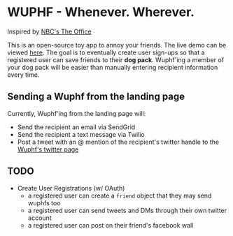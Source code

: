 # WUPHF - Whenever. Wherever.

Inspired by [NBC's The Office](http://www.nbc.com/the-office)

This is an open-source toy app to annoy your friends. The live demo can be viewed [here](http://www.wuphf.io/). The goal is to eventually create user sign-ups so that a registered user can save friends to their **dog pack**. Wuphf'ing a member of your dog pack will be easier than manually entering recipient information every time.

## Sending a Wuphf from the landing page

Currently, Wuphf'ing from the landing page will:

* Send the recipient an email via SendGrid
* Send the recipient a text message via Twilio
* Post a tweet with an @ mention of the recipient's twitter handle to the [Wuphf's twitter page](https://twitter.com/wuphfwuphf)

## TODO

* Create User Registrations (w/ OAuth)
  - a registered user can create a `friend` object that they may send wuphfs too
  - a registered user can send tweets and DMs through their own twitter account
  - a registered user can post on their friend's facebook wall
